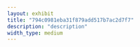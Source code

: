 ```yaml
---
layout: exhibit
title: "794c0981eba31f879add517b7ac2d7f7"
description: "description"
width_type: medium
---
```

